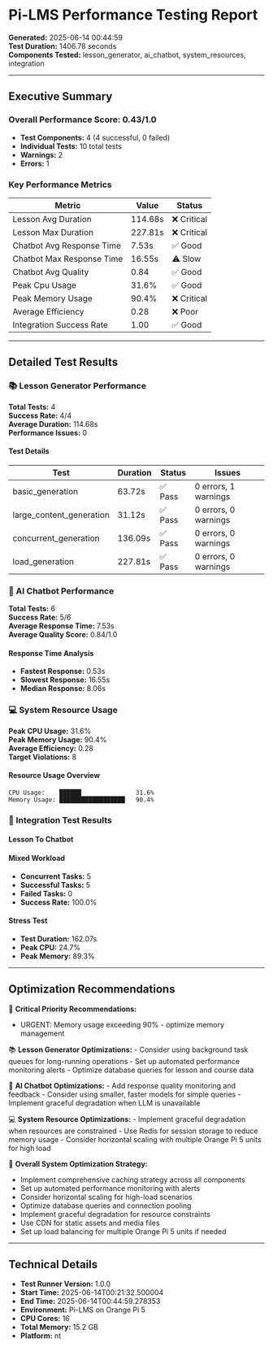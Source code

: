 # Pi-LMS Performance Testing Report

**Generated:** 2025-06-14 00:44:59  
**Test Duration:** 1406.78 seconds  
**Components Tested:** lesson_generator, ai_chatbot, system_resources, integration

---

## Executive Summary


### Overall Performance Score: 0.43/1.0

- **Test Components:** 4 (4 successful, 0 failed)
- **Individual Tests:** 10 total tests
- **Warnings:** 2
- **Errors:** 1

### Key Performance Metrics

| Metric | Value | Status |
|--------|-------|--------|
| Lesson Avg Duration | 114.68s | ❌ Critical |
| Lesson Max Duration | 227.81s | ❌ Critical |
| Chatbot Avg Response Time | 7.53s | ✅ Good |
| Chatbot Max Response Time | 16.55s | ⚠️ Slow |
| Chatbot Avg Quality | 0.84 | ✅ Good |
| Peak Cpu Usage | 31.6% | ✅ Good |
| Peak Memory Usage | 90.4% | ❌ Critical |
| Average Efficiency | 0.28 | ❌ Poor |
| Integration Success Rate | 1.00 | ✅ Good |

---

## Detailed Test Results

### 📚 Lesson Generator Performance

**Total Tests:** 4  
**Success Rate:** 4/4  
**Average Duration:** 114.68s  
**Performance Issues:** 0  

#### Test Details

| Test | Duration | Status | Issues |
|------|----------|--------|---------|
| basic_generation | 63.72s | ✅ Pass | 0 errors, 1 warnings |
| large_content_generation | 31.12s | ✅ Pass | 0 errors, 0 warnings |
| concurrent_generation | 136.09s | ✅ Pass | 0 errors, 0 warnings |
| load_generation | 227.81s | ✅ Pass | 0 errors, 0 warnings |

### 🤖 AI Chatbot Performance

**Total Tests:** 6  
**Success Rate:** 5/6  
**Average Response Time:** 7.53s  
**Average Quality Score:** 0.84/1.0  

#### Response Time Analysis

- **Fastest Response:** 0.53s
- **Slowest Response:** 16.55s
- **Median Response:** 8.06s

### 💻 System Resource Usage

**Peak CPU Usage:** 31.6%  
**Peak Memory Usage:** 90.4%  
**Average Efficiency:** 0.28  
**Target Violations:** 8  

#### Resource Usage Overview

```
CPU Usage:    ██████               31.6%
Memory Usage: ██████████████████   90.4%
```

### 🔄 Integration Test Results

#### Lesson To Chatbot

#### Mixed Workload

- **Concurrent Tasks:** 5
- **Successful Tasks:** 5
- **Failed Tasks:** 0
- **Success Rate:** 100.0%

#### Stress Test

- **Test Duration:** 162.07s
- **Peak CPU:** 24.7%
- **Peak Memory:** 89.3%

---

## Optimization Recommendations

🚨 **Critical Priority Recommendations:**
  - URGENT: Memory usage exceeding 90% - optimize memory management

📚 **Lesson Generator Optimizations:**
    - Consider using background task queues for long-running operations
    - Set up automated performance monitoring alerts
    - Optimize database queries for lesson and course data

🤖 **AI Chatbot Optimizations:**
    - Add response quality monitoring and feedback
    - Consider using smaller, faster models for simple queries
    - Implement graceful degradation when LLM is unavailable

💻 **System Resource Optimizations:**
    - Implement graceful degradation when resources are constrained
    - Use Redis for session storage to reduce memory usage
    - Consider horizontal scaling with multiple Orange Pi 5 units for high load

🎯 **Overall System Optimization Strategy:**
  - Implement comprehensive caching strategy across all components
  - Set up automated performance monitoring with alerts
  - Consider horizontal scaling for high-load scenarios
  - Optimize database queries and connection pooling
  - Implement graceful degradation for resource constraints
  - Use CDN for static assets and media files
  - Set up load balancing for multiple Orange Pi 5 units if needed

---

## Technical Details

- **Test Runner Version:** 1.0.0
- **Start Time:** 2025-06-14T00:21:32.500004
- **End Time:** 2025-06-14T00:44:59.278353
- **Environment:** Pi-LMS on Orange Pi 5
- **CPU Cores:** 16
- **Total Memory:** 15.2 GB
- **Platform:** nt
